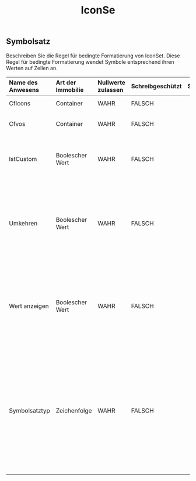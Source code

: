 ﻿---
title: IconSe
second_title: Aspose.Cells Cloud Documen
type: docs
url: /de/specification/model/iconset/
description: "Aspose.Cells Cloud-Modellspezifikation: IconSet. Müheloses Bearbeiten von Excel und anderen Tabellenkalkulationsdokumenten mit Funktionen wie Öffnen, Generieren, Bearbeiten, Teilen, Zusammenführen, Vergleichen und Konvertieren"
kwords: Excel, Office, Tabellenkalkulation, Cloud REST API, IconSet
weight: 50
---
## **Symbolsatz**

Beschreiben Sie die Regel für bedingte Formatierung von IconSet. Diese Regel für bedingte Formatierung wendet Symbole entsprechend ihren Werten auf Zellen an.

| Name des Anwesens| Art der Immobilie| Nullwerte zulassen| Schreibgeschützt| Standardwert| Beschreibung|
|:- |:- |:- |:- |:- |:- |
| CfIcons| Container| WAHR| FALSCH|| Holen Sie sich aus der Sammlung|
| Cfvos| Container| WAHR| FALSCH|| Holen Sie sich die CFValueObjects-Instanz.|
| IstCustom| Boolescher Wert| WAHR| FALSCH|| Gibt an, ob der Symbolsatz benutzerdefiniert ist. Der Standardwert ist „false“.|
| Umkehren| Boolescher Wert| WAHR| FALSCH|| Rufen Sie das Flag ab oder legen Sie es fest, das angibt, ob die Standardreihenfolge der Symbole in diesem Symbolsatz umgekehrt werden soll. Der Standardwert ist „false“.|
| Wert anzeigen| Boolescher Wert| WAHR| FALSCH|| Rufen Sie das Flag ab oder legen Sie es fest, das angibt, ob die Werte der Zellen angezeigt werden sollen, auf die dieser Symbolsatz angewendet wird. Der Standardwert ist „true“.|
| Symbolsatztyp| Zeichenfolge| WAHR| FALSCH|| Rufen Sie den anzuzeigenden Symbolsatztyp ab oder legen Sie ihn fest. Durch Festlegen des Typs wird automatisch überprüft, ob die aktuelle Cfvos-Anzahl mit dem neuen Typ übereinstimmt. Wenn dies nicht der Fall ist, werden alte Cfvos gelöscht und Standard-Cfvos hinzugefügt.|

